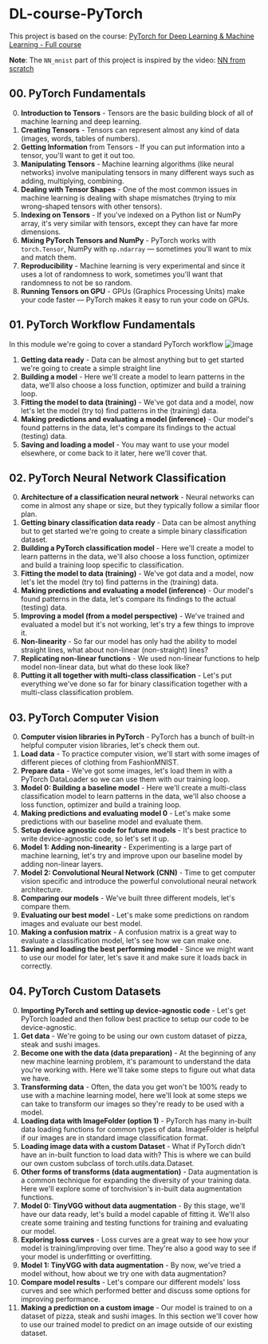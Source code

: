 # DL-course-PyTorch
This project is based on the course:  [PyTorch for Deep Learning & Machine Learning - Full course](https://www.youtube.com/watch?v=V_xro1bcAuA&pp=2AbqoAU%3D)

**Note**: The `NN_mnist` part of this project is inspired by the video: [NN from scratch](https://www.youtube.com/watch?v=w8yWXqWQYmU&pp=ygUPbm4gZnJvbSBzY3JhdGNo2AbuBw%3D%3D)
## 00. PyTorch Fundamentals

0. **Introduction to Tensors** - Tensors are the basic building block of all of machine learning and deep learning.
1. **Creating Tensors** - Tensors can represent almost any kind of data (images, words, tables of numbers).
2. **Getting Information** from Tensors - If you can put information into a tensor, you'll want to get it out too.
3. **Manipulating Tensors** - Machine learning algorithms (like neural networks) involve manipulating tensors in many different ways such as adding, multiplying, combining.
4. **Dealing with Tensor Shapes** - One of the most common issues in machine learning is dealing with shape mismatches (trying to mix wrong-shaped tensors with other tensors).
5. **Indexing on Tensors** - If you've indexed on a Python list or NumPy array, it's very similar with tensors, except they can have far more dimensions.
6. **Mixing PyTorch Tensors and NumPy** - PyTorch works with `torch.Tensor`, NumPy with `np.ndarray` — sometimes you'll want to mix and match them.
7. **Reproducibility** - Machine learning is very experimental and since it uses a lot of randomness to work, sometimes you'll want that randomness to not be so random.
8. **Running Tensors on GPU** - GPUs (Graphics Processing Units) make your code faster — PyTorch makes it easy to run your code on GPUs.

## 01. PyTorch Workflow Fundamentals

In this module we're going to cover a standard PyTorch workflow
![image](https://github.com/user-attachments/assets/6499c066-9b78-4334-8cb1-6cd372ab7909)

1. **Getting data ready** - Data can be almost anything but to get started we're going to create a simple straight line
2. **Building a model** - Here we'll create a model to learn patterns in the data, we'll also choose a loss function, optimizer and build a training loop.
3. **Fitting the model to data (training)** - We've got data and a model, now let's let the model (try to) find patterns in the (training) data.
4. **Making predictions and evaluating a model (inference)** - Our model's found patterns in the data, let's compare its findings to the actual (testing) data.
5. **Saving and loading a model** - You may want to use your model elsewhere, or come back to it later, here we'll cover that.

## 02. PyTorch Neural Network Classification

0. **Architecture of a classification neural network** - Neural networks can come in almost any shape or size, but they typically follow a similar floor plan.
1. **Getting binary classification data ready** - Data can be almost anything but to get started we're going to create a simple binary classification dataset.
2. **Building a PyTorch classification model** - Here we'll create a model to learn patterns in the data, we'll also choose a loss function, optimizer and build a training loop specific to classification.
3. **Fitting the model to data (training)** - We've got data and a model, now let's let the model (try to) find patterns in the (training) data.
4. **Making predictions and evaluating a model (inference)** - Our model's found patterns in the data, let's compare its findings to the actual (testing) data.
5. **Improving a model (from a model perspective)** - We've trained and evaluated a model but it's not working, let's try a few things to improve it.
6. **Non-linearity** - So far our model has only had the ability to model straight lines, what about non-linear (non-straight) lines?
7. **Replicating non-linear functions** - We used non-linear functions to help model non-linear data, but what do these look like?
8. **Putting it all together with multi-class classification** - Let's put everything we've done so far for binary classification together with a multi-class classification problem.

## 03. PyTorch Computer Vision

0. **Computer vision libraries in PyTorch** - PyTorch has a bunch of built-in helpful computer vision libraries, let's check them out.
1. **Load data** - To practice computer vision, we'll start with some images of different pieces of clothing from FashionMNIST.
2. **Prepare data** - We've got some images, let's load them in with a PyTorch DataLoader so we can use them with our training loop.
3. **Model 0: Building a baseline model** - Here we'll create a multi-class classification model to learn patterns in the data, we'll also choose a loss function, optimizer and build a training loop.
4. **Making predictions and evaluating model 0** - Let's make some predictions with our baseline model and evaluate them.
5. **Setup device agnostic code for future models** - It's best practice to write device-agnostic code, so let's set it up.
6. **Model 1: Adding non-linearity** - Experimenting is a large part of machine learning, let's try and improve upon our baseline model by adding non-linear layers.
7. **Model 2: Convolutional Neural Network (CNN)** - Time to get computer vision specific and introduce the powerful convolutional neural network architecture.
8. **Comparing our models** - We've built three different models, let's compare them.
9. **Evaluating our best model** - Let's make some predictions on random images and evaluate our best model.
10. **Making a confusion matrix**	- A confusion matrix is a great way to evaluate a classification model, let's see how we can make one.
11. **Saving and loading the best performing model** - Since we might want to use our model for later, let's save it and make sure it loads back in correctly.

## 04. PyTorch Custom Datasets

0. **Importing PyTorch and setting up device-agnostic code** - Let's get PyTorch loaded and then follow best practice to setup our code to be device-agnostic.
1. **Get data** - We're going to be using our own custom dataset of pizza, steak and sushi images.
2. **Become one with the data (data preparation)** - At the beginning of any new machine learning problem, it's paramount to understand the data you're working with. Here we'll take some steps to figure out what data we have.
3. **Transforming data** - Often, the data you get won't be 100% ready to use with a machine learning model, here we'll look at some steps we can take to transform our images so they're ready to be used with a model.
4. **Loading data with ImageFolder (option 1)** - PyTorch has many in-built data loading functions for common types of data. ImageFolder is helpful if our images are in standard image classification format.
5. **Loading image data with a custom Dataset** - What if PyTorch didn't have an in-built function to load data with? This is where we can build our own custom subclass of torch.utils.data.Dataset.
6. **Other forms of transforms (data augmentation)** - Data augmentation is a common technique for expanding the diversity of your training data. Here we'll explore some of torchvision's in-built data augmentation functions.
7. **Model 0: TinyVGG without data augmentation** - By this stage, we'll have our data ready, let's build a model capable of fitting it. We'll also create some training and testing functions for training and evaluating our model.
8. **Exploring loss curves** - Loss curves are a great way to see how your model is training/improving over time. They're also a good way to see if your model is underfitting or overfitting.
9. **Model 1: TinyVGG with data augmentation** - By now, we've tried a model without, how about we try one with data augmentation?
10. **Compare model results** - Let's compare our different models' loss curves and see which performed better and discuss some options for improving performance.
11. **Making a prediction on a custom image** - Our model is trained to on a dataset of pizza, steak and sushi images. In this section we'll cover how to use our trained model to predict on an image outside of our existing dataset.
